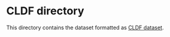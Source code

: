 # CLDF directory

This directory contains the dataset formatted as [CLDF dataset](https://cldf.clld.org).

